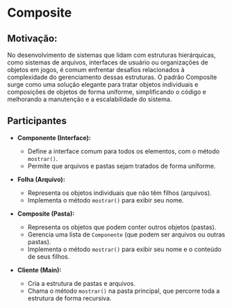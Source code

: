# Composite

## Motivação: 
No desenvolvimento de sistemas que lidam com estruturas hierárquicas, como sistemas de arquivos, interfaces de usuário ou organizações de objetos em jogos, é comum enfrentar desafios relacionados à complexidade do gerenciamento dessas estruturas. O padrão Composite surge como uma solução elegante para tratar objetos individuais e composições de objetos de forma uniforme, simplificando o código e melhorando a manutenção e a escalabilidade do sistema.

## Participantes

- **Componente (Interface):**
  - Define a interface comum para todos os elementos, com o método `mostrar()`.
  - Permite que arquivos e pastas sejam tratados de forma uniforme.

- **Folha (Arquivo):**
  - Representa os objetos individuais que não têm filhos (arquivos).
  - Implementa o método `mostrar()` para exibir seu nome.

- **Composite (Pasta):**
  - Representa os objetos que podem conter outros objetos (pastas).
  - Gerencia uma lista de `Componente` (que podem ser arquivos ou outras pastas).
  - Implementa o método `mostrar()` para exibir seu nome e o conteúdo de seus filhos.

- **Cliente (Main):**
  - Cria a estrutura de pastas e arquivos.
  - Chama o método `mostrar()` na pasta principal, que percorre toda a estrutura de forma recursiva.

